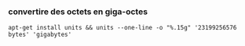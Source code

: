 ### convertire des octets  en giga-octes

`apt-get install units && units --one-line -o "%.15g" '23199256576 bytes' 'gigabytes'`
